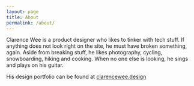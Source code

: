 ```yaml
---
layout: page
title: About
permalink: /about/
---
```


Clarence Wee is a product designer who likes to tinker with tech stuff. If anything does not look right on the site, he must have broken something, again.
Aside from breaking stuff, he likes photography, cycling, snowboarding, hiking and cooking. When no one else is looking, he sings and plays on his guitar.

His design portfolio can be found at [clarencewee.design](https://clarencewee.design)
